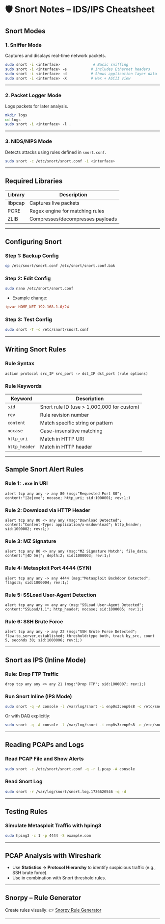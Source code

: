 # 🛡️ Snort Notes – IDS/IPS Cheatsheet

## Snort Modes

### 1. Sniffer Mode
Captures and displays real-time network packets.

```bash
sudo snort -i <interface>               # Basic sniffing
sudo snort -i <interface> -e           # Includes Ethernet headers
sudo snort -i <interface> -d           # Shows application layer data
sudo snort -i <interface> -X           # Hex + ASCII view
```

---

### 2. Packet Logger Mode
Logs packets for later analysis.

```bash
mkdir logs
cd logs
sudo snort -i <interface> -l .
```

---

### 3. NIDS/NIPS Mode
Detects attacks using rules defined in `snort.conf`.

```bash
sudo snort -c /etc/snort/snort.conf -i <interface>
```

---

## Required Libraries

| Library | Description                         |
|---------|-------------------------------------|
| libpcap | Captures live packets               |
| PCRE    | Regex engine for matching rules     |
| ZLIB    | Compresses/decompresses payloads    |

---

## Configuring Snort

### Step 1: Backup Config
```bash
cp /etc/snort/snort.conf /etc/snort/snort.conf.bak
```

### Step 2: Edit Config
```bash
sudo nano /etc/snort/snort.conf
```

- Example change:
```conf
ipvar HOME_NET 192.168.1.0/24
```

### Step 3: Test Config
```bash
sudo snort -T -c /etc/snort/snort.conf
```

---

## Writing Snort Rules

### Rule Syntax

```text
action protocol src_IP src_port -> dst_IP dst_port (rule options)
```

### Rule Keywords

| Keyword        | Description                                 |
|----------------|---------------------------------------------|
| `sid`          | Snort rule ID (use > 1,000,000 for custom)  |
| `rev`          | Rule revision number                        |
| `content`      | Match specific string or pattern            |
| `nocase`       | Case-insensitive matching                   |
| `http_uri`     | Match in HTTP URI                           |
| `http_header`  | Match in HTTP header                        |

---

## Sample Snort Alert Rules

### Rule 1: `.exe` in URI
```snort
alert tcp any any -> any 80 (msg:"Requested Port 80"; content:"|2e|exe"; nocase; http_uri; sid:1000001; rev:1;)
```

### Rule 2: Download via HTTP Header
```snort
alert tcp any 80 <> any any (msg:"Download Detected"; content:"Content-Type: application/x-msdownload"; http_header; sid:1000002; rev:1;)
```

### Rule 3: MZ Signature
```snort
alert tcp any 80 <> any any (msg:"MZ Signature Match"; file_data; content:"|4D 5A|"; depth:2; sid:1000003; rev:1;)
```

### Rule 4: Metasploit Port 4444 (SYN)
```snort
alert tcp any any -> any 4444 (msg:"Metasploit Backdoor Detected"; flags:S; sid:1000004; rev:1;)
```

### Rule 5: SSLoad User-Agent Detection
```snort
alert tcp any any <> any any (msg:"SSLoad User-Agent Detected"; content:"SSLoad/1.1"; http_header; nocase; sid:1000005; rev:1;)
```

### Rule 6: SSH Brute Force
```snort
alert tcp any any -> any 22 (msg:"SSH Brute Force Detected"; flow:to_server,established; threshold:type both, track by_src, count 5, seconds 30; sid:1000006; rev:1;)
```

---

## Snort as IPS (Inline Mode)

### Rule: Drop FTP Traffic
```snort
drop tcp any any <> any 21 (msg:"Drop FTP"; sid:1000007; rev:1;)
```

### Run Snort Inline (IPS Mode)
```bash
sudo snort -q -A console -l /var/log/snort -i enp0s3:enp0s8 -c /etc/snort/snort.conf -Q
```

Or with DAQ explicitly:
```bash
sudo snort -q -A console -l /var/log/snort -i enp0s3:enp0s8 -c /etc/snort/snort.conf --daq afpacket -Q
```

---

## Reading PCAPs and Logs

### Read PCAP File and Show Alerts
```bash
sudo snort -c /etc/snort/snort.conf -q -r 1.pcap -A console
```

### Read Snort Log
```bash
sudo snort -r /var/log/snort/snort.log.1736620546 -q -d
```

---

##  Testing Rules

### Simulate Metasploit Traffic with hping3
```bash
sudo hping3 -c 1 -p 4444 -S example.com
```

---

## PCAP Analysis with Wireshark

- Use **Statistics → Protocol Hierarchy** to identify suspicious traffic (e.g., SSH brute force).
- Use in combination with Snort threshold rules.

---

## Snorpy – Rule Generator
Create rules visually:
👉 [Snorpy Rule Generator](https://anir0y.in/snort2-rulgen/)

---
